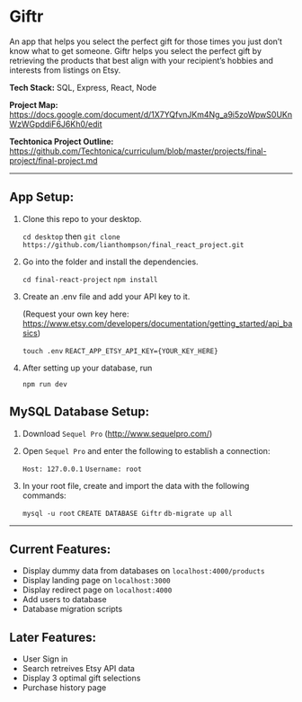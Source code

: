 # Giftr

An app that helps you select the perfect gift for those times you just don’t know what to get someone. Giftr helps you select the perfect gift by retrieving the products that best align with your recipient’s hobbies and interests from listings on Etsy.

**Tech Stack:** SQL, Express, React, Node

**Project Map:** https://docs.google.com/document/d/1X7YQfvnJKm4Ng_a9i5zoWpwS0UKnWzWGpddiF6J6Kh0/edit

**Techtonica Project Outline:** https://github.com/Techtonica/curriculum/blob/master/projects/final-project/final-project.md

***

## App Setup:

1. Clone this repo to your desktop.

   `cd desktop` then `git clone https://github.com/lianthompson/final_react_project.git`
   
2. Go into the folder and install the dependencies.

    `cd final-react-project` `npm install`

3. Create an .env file and add your API key to it. 

   (Request your own key here: https://www.etsy.com/developers/documentation/getting_started/api_basics)

    `touch .env` 
    `REACT_APP_ETSY_API_KEY={YOUR_KEY_HERE}`
    
4. After setting up your database, run
    
    `npm run dev`

## MySQL Database Setup:

1. Download `Sequel Pro` (http://www.sequelpro.com/)

2. Open `Sequel Pro` and enter the following to establish a connection:

    `Host: 127.0.0.1`
    `Username: root`
   
3. In your root file, create and import the data with the following commands:

    `mysql -u root`
    `CREATE DATABASE Giftr`
    `db-migrate up all`

***

## Current Features:

  * Display dummy data from databases on `localhost:4000/products`
  * Display landing page on `localhost:3000`
  * Display redirect page on `localhost:4000`
  * Add users to database
  * Database migration scripts

## Later Features:

  * User Sign in
  * Search retreives Etsy API data
  * Display 3 optimal gift selections
  * Purchase history page

   
    


